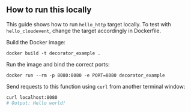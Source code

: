 ## How to run this locally
This guide shows how to run `hello_http` target locally.
To test with `hello_cloudevent`, change the target accordingly in Dockerfile.

Build the Docker image:

```commandline
docker build -t decorator_example .
```

Run the image and bind the correct ports:

```commandline
docker run --rm -p 8080:8080 -e PORT=8080 decorator_example
```

Send requests to this function using `curl` from another terminal window:

```sh
curl localhost:8080
# Output: Hello world!
```